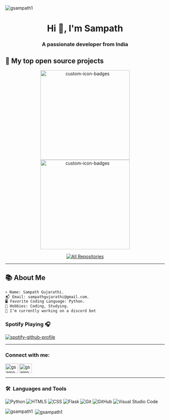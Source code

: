 <img align="center" src="https://media.discordapp.net/attachments/1004336844403646545/1046336104640565268/Frame_13.png?width=1440&height=360" alt="gsampath1" />
<h1 align="center">Hi 👋, I'm Sampath</h1>
<h3 align="center">A passionate developer from India</h3>

## 📘 My top open source projects

<p align="center">
    <a href="https://github.com/GSampath1/Discordbotwebsite"><img width="282" src="https://denvercoder1-github-readme-stats.vercel.app/api/pin?username=GSampath1&repo=Discordbotwebsite&theme=react&bg_color=1F222E&title_color=628fdb&icon_color=F8D866&hide_border=true&show_icons=false" alt="custom-icon-badges"></a>
    <a href="https://github.com/GSampath1/Enron"><img width="282" src="https://denvercoder1-github-readme-stats.vercel.app/api/pin?username=GSampath1&repo=Enron&theme=react&bg_color=1F222E&title_color=628fdb&icon_color=F8D866&hide_border=true&show_icons=false" alt="custom-icon-badges"></a>
</p>
<p align="center">
  <a href="https://github.com/GSampath1?tab=repositories&sort=stargazers"><img alt="All Repositories" title="All Repositories" src="https://custom-icon-badges.herokuapp.com/badge/-All%20Repos-2962FF?style=for-the-badge&logoColor=white&logo=repo"/></a>
</p>

---

## 📚 About Me

```diff 
💀 Name: Sampath Gujarathi.
📬 Email: sampathgujarathi@gmail.com.
🖥️ Favorite Coding Language: Python.
🌳 Hobbies: Coding, Studying.
🔭 I’m currently working on a discord bot
```

### Spotify Playing 🎧
[![spotify-github-profile](https://spotify-github-profile.vercel.app/api/view?uid=31kbzl4rt652gjqxayjhl757ucgq&cover_image=true&theme=default&show_offline=false&background_color=121212&bar_color=53b14f&bar_color_cover=false)](https://github.com/kittinan/spotify-github-profile)

---

<h3 align="left">Connect with me:</h3>
<p align="left">
<a href="https://twitter.com/gsampath__" target="blank"><img align="center" src="https://raw.githubusercontent.com/rahuldkjain/github-profile-readme-generator/master/src/images/icons/Social/twitter.svg" alt="gsampath__" height="30" width="40" /></a>
<a href="https://discord.com/users/984015688807100419" target="blank"><img align="center" src="https://raw.githubusercontent.com/rahuldkjain/github-profile-readme-generator/master/src/images/icons/Social/discord.svg" alt="gsampath__" height="30" width="40" /></a>
</p>

---

### 🛠 &nbsp;Languages and Tools

  ![Python](https://img.shields.io/badge/-Python-333333?style=flat&logo=python)
  ![HTML5](https://img.shields.io/badge/-HTML5-333333?style=flat&logo=HTML5)
  ![CSS](https://img.shields.io/badge/-CSS-333333?style=flat&logo=CSS3&logoColor=1572B6)
  ![Flask](https://img.shields.io/badge/-Flask-000000?style=flat&logo=flask)
  ![Git](https://img.shields.io/badge/-Git-333333?style=flat&logo=git)
  ![GitHub](https://img.shields.io/badge/-GitHub-333333?style=flat&logo=github)
  ![Visual Studio Code](https://img.shields.io/badge/-Visual%20Studio%20Code-333333?style=flat&logo=visual-studio-code&logoColor=007ACC)

<p><img align="left" src="https://github-readme-stats.vercel.app/api?username=GSampath1&count_private=true&show_icons=true&theme=radical" alt="gsampath1" /></p>

<p>&nbsp;<img align="center" src="https://github-readme-stats.vercel.app/api/top-langs/?username=GSampath1&show_icons=true&theme=radical" alt="gsampath1" /></p>
